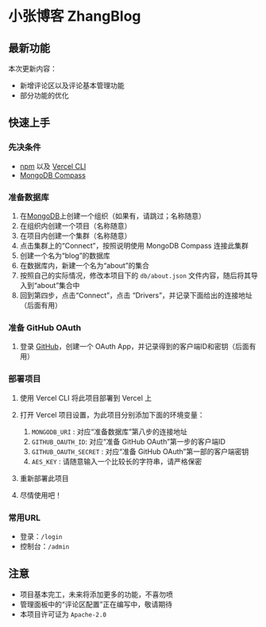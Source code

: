 # 小张博客 ZhangBlog  

## 最新功能  
本次更新内容：
- 新增评论区以及评论基本管理功能  
- 部分功能的优化  

## 快速上手  
### 先决条件  
- [npm](https://www.npmjs.com/) 以及 [Vercel CLI](https://vercel.com/docs/cli)  
- [MongoDB Compass](https://www.mongodb.com/zh-cn/products/compass)  

### 准备数据库  
1. 在[MongoDB](https://www.mongodb.com/)上创建一个组织（如果有，请跳过；名称随意）  
2. 在组织内创建一个项目（名称随意）  
3. 在项目内创建一个集群（名称随意）  
4. 点击集群上的“Connect”，按照说明使用 MongoDB Compass 连接此集群  
5. 创建一个名为“blog”的数据库  
6. 在数据库内，新建一个名为“about”的集合  
7. 按照自己的实际情况，修改本项目下的 `db/about.json` 文件内容，随后将其导入到“about”集合中  
8. 回到第四步，点击“Connect”，点击 “Drivers”，并记录下面给出的连接地址（后面有用）  

### 准备 GitHub OAuth  
1. 登录 [GitHub](https://github.com/)，创建一个 OAuth App，并记录得到的客户端ID和密钥（后面有用）

### 部署项目  
1. 使用 Vercel CLI 将此项目部署到 Vercel 上  
2. 打开 Vercel 项目设置，为此项目分别添加下面的环境变量：
   1. `MONGODB_URI` : 对应“准备数据库”第八步的连接地址  
   2. `GITHUB_OAUTH_ID`: 对应“准备 GitHub OAuth”第一步的客户端ID  
   3. `GITHUB_OAUTH_SECRET` : 对应“准备 GitHub OAuth”第一部的客户端密钥  
   4. `AES_KEY` : 请随意输入一个比较长的字符串，请严格保密  

3. 重新部署此项目  
4. 尽情使用吧！  

### 常用URL  
- 登录：`/login`  
- 控制台：`/admin`  

## 注意  
- 项目基本完工，未来将添加更多的功能，不喜勿喷  
- 管理面板中的“评论区配置”正在编写中，敬请期待  
- 本项目许可证为 `Apache-2.0`  